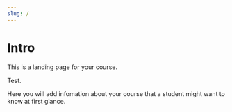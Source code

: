 ```yaml
---
slug: /
---
```


# Intro

This is a landing page for your course.

Test.

Here you will add infomation about your course that a student might want to know at first glance.
